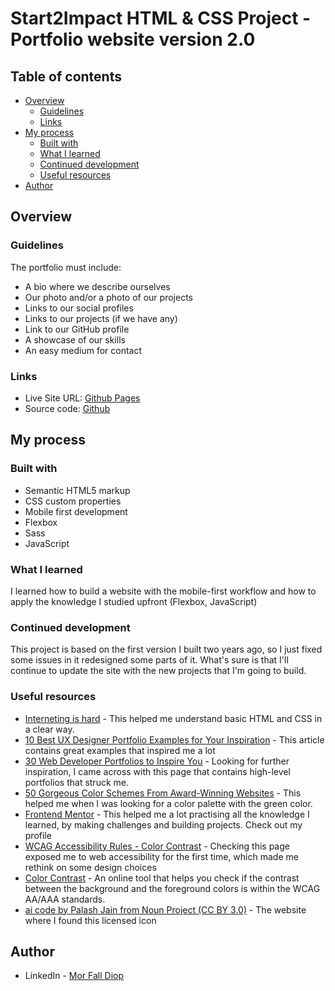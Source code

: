 # Start2Impact HTML & CSS Project - Portfolio website version 2.0

## Table of contents

- [Overview](#overview)
  - [Guidelines](#guidelines)
  - [Links](#links)
- [My process](#my-process)
  - [Built with](#built-with)
  - [What I learned](#what-i-learned)
  - [Continued development](#continued-development)
  - [Useful resources](#useful-resources)
- [Author](#author)


## Overview

### Guidelines

The portfolio must include:

- A bio where we describe ourselves
- Our photo and/or a photo of our projects
- Links to our social profiles
- Links to our projects (if we have any)
- Link to our GitHub profile
- A showcase of our skills
- An easy medium for contact

### Links

- Live Site URL: [Github Pages](https://diopmorfall.github.io/portfolio/)
- Source code: [Github](https://github.com/diopmorfall/portfolio)

## My process

### Built with

- Semantic HTML5 markup
- CSS custom properties
- Mobile first development
- Flexbox
- Sass
- JavaScript

### What I learned

I learned how to build a website with the mobile-first workflow and how to apply the knowledge I studied upfront (Flexbox, JavaScript)

### Continued development

This project is based on the first version I built two years ago, so I just fixed some issues in it redesigned some parts of it.
What's sure is that I'll continue to update the site with the new projects that I'm going to build.

### Useful resources

- [Interneting is hard](https://internetingishard.netlify.app/html-and-css/) - This helped me understand basic HTML and CSS in a clear way.
- [10 Best UX Designer Portfolio Examples for Your Inspiration](https://blog.prototypr.io/10-best-ux-designer-portfolio-examples-for-your-inspiration-cbcbd9fe1bf6) -  This article contains great examples that inspired me a lot
- [30 Web Developer Portfolios to Inspire You](https://hashnode.com/post/30-web-developer-portfolios-to-inspire-you-cknfx6wdg069kxws1bjjv8mhw) - Looking for further inspiration, I came across with this page that contains high-level portfolios that struck me.
- [50 Gorgeous Color Schemes From Award-Winning Websites](https://visme.co/blog/website-color-schemes/) - This helped me when I was looking for a color palette with the green color.
- [Frontend Mentor](https://www.frontendmentor.io/profile/diopmorfall) -  This helped me a lot practising all the knowledge I learned, by making challenges and building projects. Check out my profile
- [WCAG Accessibility Rules - Color Contrast](https://www.w3.org/WAI/WCAG21/quickref/#contrast-minimum) - Checking this page exposed me to web accessibility for the first time, which made me rethink on some design choices
- [Color Contrast](https://snook.ca/technical/colour_contrast/colour.html#fg=33FF33,bg=333333) -  An online tool that helps you check if the contrast between the background and the foreground colors is within the WCAG AA/AAA standards.
- [ai code by Palash Jain from Noun Project (CC BY 3.0)](https://thenounproject.com/browse/icons/term/ai-code/) - The website where I found this licensed icon

## Author

- LinkedIn - [Mor Fall Diop](https://www.linkedin.com/in/mor-fall-diop-07b40a18b)